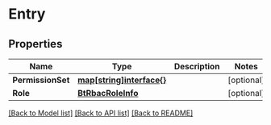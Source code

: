 # Entry

## Properties

Name | Type | Description | Notes
------------ | ------------- | ------------- | -------------
**PermissionSet** | [**map[string]interface{}**](.md) |  | [optional] 
**Role** | [**BtRbacRoleInfo**](BTRbacRoleInfo.md) |  | [optional] 

[[Back to Model list]](../README.md#documentation-for-models) [[Back to API list]](../README.md#documentation-for-api-endpoints) [[Back to README]](../README.md)


